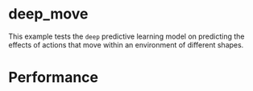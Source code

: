# deep_move

This example tests the `deep` predictive learning model on predicting the effects of actions that move within an environment of different shapes.

# Performance



